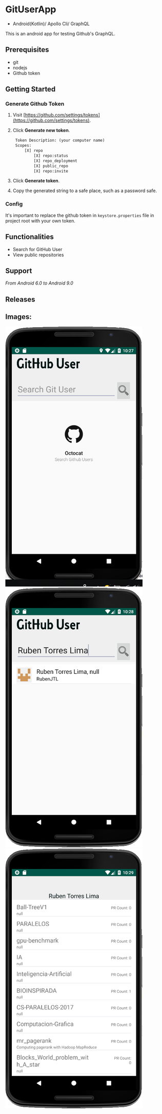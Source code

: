 # GitUserApp
+ Android(Kotlin)/ Apollo Cli/ GraphQL

This is an android app for testing Github's GraphQL.

## Prerequisites
- git
- nodejs
- Github token

## Getting Started

### Generate Github Token
1. Visit [https://github.com/settings/tokens](https://github.com/settings/tokens).

2. Click **Generate new token**.

        Token Description: (your computer name)
        Scopes:
            [X] repo
                [X] repo:status
                [X] repo_deployment
                [X] public_repo
                [X] repo:invite

3. Click **Generate token**.

4. Copy the generated string to a safe place, such as a password safe.

### Config
It's important to replace the github token in `keystore.properties` file in project root with your own token.


## Functionalities

* Search for GitHub User
* View public repositories

## Support
*From Android 6.0 to Android 9.0*

## Releases


## Images:

![MainActivity](https://github.com/RubenJTL/GitUserApp/blob/master/IMAGESAPP/emptyview.PNG)
![GetRepositoriesActivity](https://github.com/RubenJTL/GitUserApp/blob/master/IMAGESAPP/searchusers.PNG)
![GetRepositoriesActivity](https://github.com/RubenJTL/GitUserApp/blob/master/IMAGESAPP/repositories.PNG)

